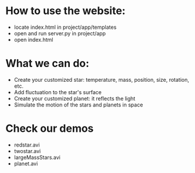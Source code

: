 # How to use the website:

- locate index.html in project/app/templates
- open and run server.py in project/app
- open index.html

# What we can do:

- Create your customized star: temperature, mass, position, size, rotation, etc.
- Add fluctuation to the star's surface
- Create your customized planet: it reflects the light
- Simulate the motion of the stars and planets in space

# Check our demos

- redstar.avi
- twostar.avi
- largeMassStars.avi
- planet.avi